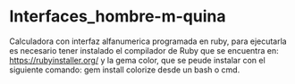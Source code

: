 # Interfaces_hombre-m-quina
Calculadora con interfaz alfanumerica programada en ruby, para ejecutarla es necesario tener instalado el compilador de Ruby 
que se encuentra en: 
https://rubyinstaller.org/
y la gema color, que se peude instalar con el siguiente comando: 
gem install colorize 
desde un bash o cmd. 
